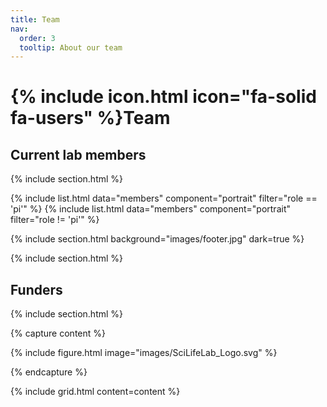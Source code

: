 ```yaml
---
title: Team
nav:
  order: 3
  tooltip: About our team
---
```


# {% include icon.html icon="fa-solid fa-users" %}Team

## Current lab members

{% include section.html %}

{% include list.html data="members" component="portrait" filter="role == 'pi'" %}
{% include list.html data="members" component="portrait" filter="role != 'pi'" %}

{% include section.html background="images/footer.jpg" dark=true %}

{% include section.html %}

## Funders

{% include section.html %}

{% capture content %}

{% include figure.html image="images/SciLifeLab_Logo.svg" %}

{% endcapture %}

{% include grid.html  content=content %}


